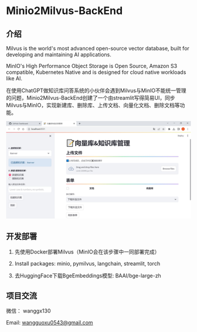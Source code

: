 # Minio2Milvus-BackEnd


## 介绍

Milvus is the world's most advanced open-source vector database, built for developing and maintaining AI applications.

MinIO's High Performance Object Storage is Open Source, Amazon S3 compatible, Kubernetes Native and is designed for cloud native workloads like AI.

在使用ChatGPT做知识库问答系统的小伙伴会遇到Milvus与MinIO不能统一管理的问题，Minio2Milvus-BackEnd创建了一个由streamlit写得简易UI，同步Milvus与MinIO，实现新建库、删除库、上传文档、向量化文档、删除文档等功能。

![Streamlit UI](ui.JPG)


## 开发部署

1. 先使用Docker部署Milvus（MinIO会在该步骤中一同部署完成）

2. Install packages: minio, pymilvus, langchain, streamlit, torch

3. 去HuggingFace下载BgeEmbeddings模型: BAAI/bge-large-zh


## 项目交流

微信： wanggx130

Email: wangguoxu0543@gmail.com
